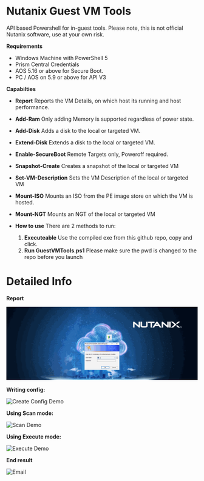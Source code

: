 # Nutanix Guest VM Tools
API based Powershell for in-guest tools.
Please note, this is not official Nutanix software, use at your own risk.

**Requirements**
- Windows Machine with PowerShell 5
- Prism Central Credentials
- AOS 5.16 or above for Secure Boot.
- PC / AOS on 5.9 or above for API V3

**Capabilties**
- **Report** Reports the VM Details, on which host its running and host performance.
- **Add-Ram** Only adding Memory is supported regardless of power state.
- **Add-Disk** Adds a disk to the local or targeted VM.
- **Extend-Disk** Extends a disk to the local or targeted VM.
- **Enable-SecureBoot** Remote Targets only, Poweroff required.
- **Snapshot-Create** Creates a snapshot of the local or targeted VM
- **Set-VM-Description** Sets the VM Description of the local or targeted VM
- **Mount-ISO** Mounts an ISO from the PE image store on which the VM is hosted.
- **Mount-NGT** Mounts an NGT of the local or targeted VM

- **How to use** There are 2 methods to run:
	1. **Executeable** Use the compiled exe from this github repo, copy and click.
	2. **Run GuestVMTools.ps1** Please make sure the pwd is changed to the repo before you launch


# Detailed Info #

**Report**

![VM Report](./artifacts/GuestVMTools-Report.gif)

**Writing config:**

![Create Config Demo](ps1.gif)

**Using Scan mode:**

![Scan Demo](ps2.gif)

**Using Execute mode:**

![Execute Demo](ps3.gif)

**End result**

![Email](Email1.png)
